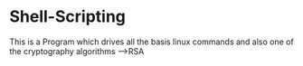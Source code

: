 # Shell-Scripting
This is a Program which drives all the basis linux commands and also one of the cryptography algorithms
-->RSA
